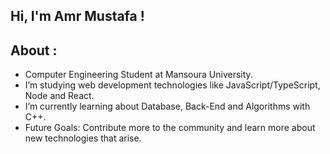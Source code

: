 ## Hi, I'm Amr Mustafa !

## About :

- Computer Engineering Student at Mansoura University.
- I’m studying web development technologies like JavaScript/TypeScript, Node and React.
- I’m currently learning about Database, Back-End and Algorithms with C++.                                       
- Future Goals: Contribute more to the community and learn more about new technologies that arise.
![<img style="margin-top : 10px;" />](https://i.ibb.co/ncjpnTG/image.jpg)
